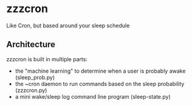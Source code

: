 zzzcron
=======

Like Cron, but based around your sleep schedule

## Architecture

zzzcron is built in multiple parts:

* the "machine learning" to determine when a user is probably awake (sleep_prob.py)
* the ~cron daemon to run commands based on the sleep probability (zzzcron.py)
* a mini wake/sleep log command line program (sleep-state.py)


